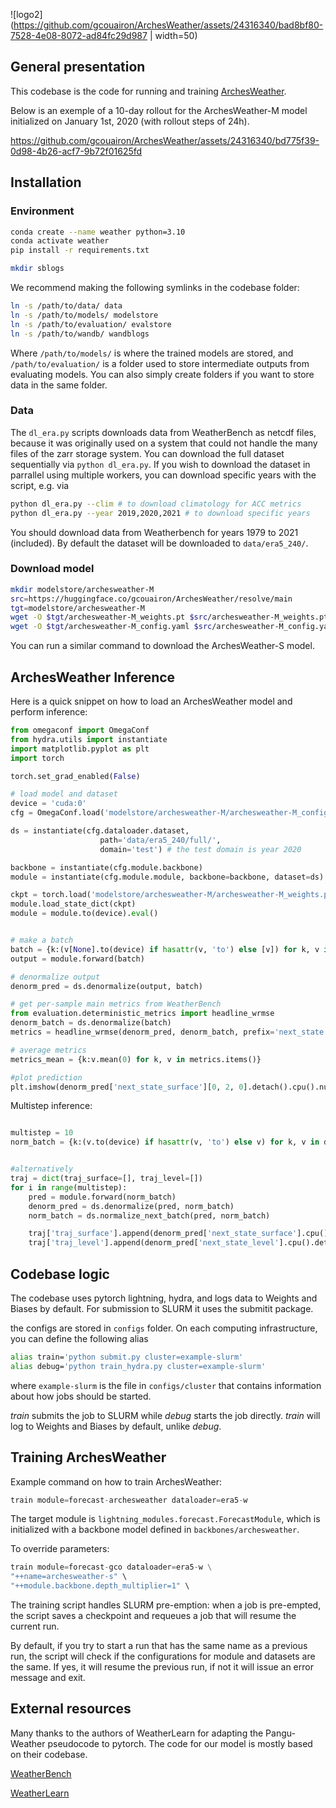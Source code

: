
![logo2](https://github.com/gcouairon/ArchesWeather/assets/24316340/bad8bf80-7528-4e08-8072-ad84fc29d987 | width=50)

## General presentation

This codebase is the code for running and training [ArchesWeather](https://arxiv.org/abs/2405.14527).

Below is an exemple of a 10-day rollout for the ArchesWeather-M model initialized on January 1st, 2020 (with rollout steps of 24h).

<p align='center'>

https://github.com/gcouairon/ArchesWeather/assets/24316340/bd775f39-0d98-4b26-acf7-9b72f01625fd

</p>


## Installation

### Environment

```sh
conda create --name weather python=3.10
conda activate weather
pip install -r requirements.txt

mkdir sblogs
```

We recommend making the following symlinks in the codebase folder:
```sh
ln -s /path/to/data/ data
ln -s /path/to/models/ modelstore
ln -s /path/to/evaluation/ evalstore
ln -s /path/to/wandb/ wandblogs
```
Where `/path/to/models/` is where the trained models are stored, and `/path/to/evaluation/` is a folder used to store intermediate outputs from evaluating models. You can also simply create folders if you want to store data in the same folder.


### Data

The ``dl_era.py`` scripts downloads data from WeatherBench as netcdf files, because it was originally used on a system that could not handle the many files of the zarr storage system.
You can download the full dataset sequentially via `python dl_era.py`. If you wish to download the dataset in parrallel using multiple workers, you can download specific years with the script, e.g. via

```sh
python dl_era.py --clim # to download climatology for ACC metrics
python dl_era.py --year 2019,2020,2021 # to download specific years
```
You should download data from Weatherbench for years 1979 to 2021 (included). By default the dataset will be downloaded to `data/era5_240/`.


### Download model

```sh
mkdir modelstore/archesweather-M
src=https://huggingface.co/gcouairon/ArchesWeather/resolve/main
tgt=modelstore/archesweather-M
wget -O $tgt/archesweather-M_weights.pt $src/archesweather-M_weights.pt 
wget -O $tgt/archesweather-M_config.yaml $src/archesweather-M_config.yaml 
```

You can run a similar command to download the ArchesWeather-S model.


## ArchesWeather Inference

Here is a quick snippet on how to load an ArchesWeather model and perform inference:

```python
from omegaconf import OmegaConf
from hydra.utils import instantiate
import matplotlib.pyplot as plt
import torch

torch.set_grad_enabled(False)

# load model and dataset
device = 'cuda:0'
cfg = OmegaConf.load('modelstore/archesweather-M/archesweather-M_config.yaml')

ds = instantiate(cfg.dataloader.dataset, 
                    path='data/era5_240/full/', 
                    domain='test') # the test domain is year 2020

backbone = instantiate(cfg.module.backbone)
module = instantiate(cfg.module.module, backbone=backbone, dataset=ds)

ckpt = torch.load('modelstore/archesweather-M/archesweather-M_weights.pt', map_location='cpu')
module.load_state_dict(ckpt)
module = module.to(device).eval()


# make a batch
batch = {k:(v[None].to(device) if hasattr(v, 'to') else [v]) for k, v in ds[0].items()}
output = module.forward(batch)

# denormalize output
denorm_pred = ds.denormalize(output, batch)

# get per-sample main metrics from WeatherBench
from evaluation.deterministic_metrics import headline_wrmse
denorm_batch = ds.denormalize(batch)
metrics = headline_wrmse(denorm_pred, denorm_batch, prefix='next_state')

# average metrics
metrics_mean = {k:v.mean(0) for k, v in metrics.items()}

#plot prediction
plt.imshow(denorm_pred['next_state_surface'][0, 2, 0].detach().cpu().numpy())

```

Multistep inference:

```python

multistep = 10
norm_batch = {k:(v.to(device) if hasattr(v, 'to') else v) for k, v in ds[0].items()}


#alternatively
traj = dict(traj_surface=[], traj_level=[])
for i in range(multistep):
    pred = module.forward(norm_batch)
    denorm_pred = ds.denormalize(pred, norm_batch)
    norm_batch = ds.normalize_next_batch(pred, norm_batch)

    traj['traj_surface'].append(denorm_pred['next_state_surface'].cpu().detach())
    traj['traj_level'].append(denorm_pred['next_state_level'].cpu().detach())


```

## Codebase logic

The codebase uses pytorch lightning, hydra, and logs data to Weights and Biases by default. For submission to SLURM it uses the submitit package. 

the configs are stored in `configs` folder. 
On each computing infrastructure, you can define the following alias
```sh
alias train='python submit.py cluster=example-slurm'
alias debug='python train_hydra.py cluster=example-slurm'

```
where `example-slurm` is the file in `configs/cluster` that contains information about how jobs should be started.

*train* submits the job to SLURM while *debug* starts the job directly. *train* will log to Weights and Biases by default, unlike *debug*.

## Training ArchesWeather

Example command on how to train ArchesWeather:

```python
train module=forecast-archesweather dataloader=era5-w
```

The target module is `lightning_modules.forecast.ForecastModule`, which is initialized with a backbone model defined in `backbones/archesweather`.

To override parameters:

```python
train module=forecast-gco dataloader=era5-w \
"++name=archesweather-s" \
"++module.backbone.depth_multiplier=1" \
```

The training script handles SLURM pre-emption: when a job is pre-empted, the script saves a checkpoint and requeues a job that will resume the current run.

By default, if you try to start a run that has the same name as a previous run, the script will check if the configurations for module and datasets are the same. If yes, it will resume the previous run, if not it will issue an error message and exit.


## External resources

Many thanks to the authors of WeatherLearn for adapting the Pangu-Weather pseudocode to pytorch. The code for our model is mostly based on their codebase.

[WeatherBench](https://sites.research.google/weatherbench/)

[WeatherLearn](https://github.com/lizhuoq/WeatherLearn/tree/master)


